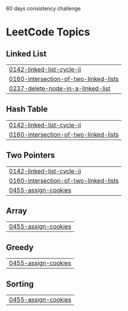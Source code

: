 60 days consistency challenge

<!---LeetCode Topics Start-->
# LeetCode Topics
## Linked List
|  |
| ------- |
| [0142-linked-list-cycle-ii](https://github.com/IshiMaheshwari/Strivers-SDE-Sheet-Challenge-2023/tree/master/0142-linked-list-cycle-ii) |
| [0160-intersection-of-two-linked-lists](https://github.com/IshiMaheshwari/Strivers-SDE-Sheet-Challenge-2023/tree/master/0160-intersection-of-two-linked-lists) |
| [0237-delete-node-in-a-linked-list](https://github.com/IshiMaheshwari/Strivers-SDE-Sheet-Challenge-2023/tree/master/0237-delete-node-in-a-linked-list) |
## Hash Table
|  |
| ------- |
| [0142-linked-list-cycle-ii](https://github.com/IshiMaheshwari/Strivers-SDE-Sheet-Challenge-2023/tree/master/0142-linked-list-cycle-ii) |
| [0160-intersection-of-two-linked-lists](https://github.com/IshiMaheshwari/Strivers-SDE-Sheet-Challenge-2023/tree/master/0160-intersection-of-two-linked-lists) |
## Two Pointers
|  |
| ------- |
| [0142-linked-list-cycle-ii](https://github.com/IshiMaheshwari/Strivers-SDE-Sheet-Challenge-2023/tree/master/0142-linked-list-cycle-ii) |
| [0160-intersection-of-two-linked-lists](https://github.com/IshiMaheshwari/Strivers-SDE-Sheet-Challenge-2023/tree/master/0160-intersection-of-two-linked-lists) |
| [0455-assign-cookies](https://github.com/IshiMaheshwari/Strivers-SDE-Sheet-Challenge-2023/tree/master/0455-assign-cookies) |
## Array
|  |
| ------- |
| [0455-assign-cookies](https://github.com/IshiMaheshwari/Strivers-SDE-Sheet-Challenge-2023/tree/master/0455-assign-cookies) |
## Greedy
|  |
| ------- |
| [0455-assign-cookies](https://github.com/IshiMaheshwari/Strivers-SDE-Sheet-Challenge-2023/tree/master/0455-assign-cookies) |
## Sorting
|  |
| ------- |
| [0455-assign-cookies](https://github.com/IshiMaheshwari/Strivers-SDE-Sheet-Challenge-2023/tree/master/0455-assign-cookies) |
<!---LeetCode Topics End-->